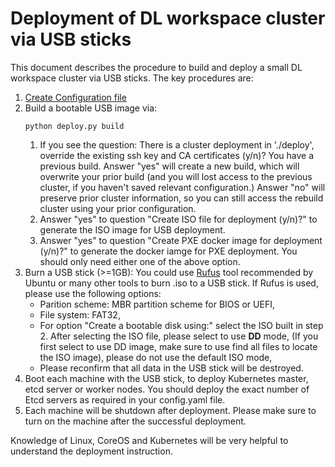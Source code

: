 # Deployment of DL workspace cluster via USB sticks

This document describes the procedure to build and deploy a small DL workspace cluster via USB sticks. The key procedures are:
  1. [Create Configuration file](Configuration.md)
  2. Build a bootable USB image via:
     ```
     python deploy.py build 
     ```
       1. If you see the question: There is a cluster deployment in './deploy', override the existing ssh key and CA certificates (y/n)?
       You have a previous build. Answer "yes" will create a new build, which will overwrite your prior build (and you will lost access to the previous cluster, if you haven't saved relevant configuration.)
       Answer "no" will preserve prior cluster information, so you can still access the rebuild cluster using your prior configuration. 
       2. Answer "yes" to question "Create ISO file for deployment (y/n)?" to generate the ISO image for USB deployment.
       3. Answer "yes" to question "Create PXE docker image for deployment (y/n)?" to generate the docker iamge for PXE deployment. 
       You should only need either one of the above option.
  3. Burn a USB stick (>=1GB):
     You could use [Rufus](https://www.ubuntu.com/download/desktop/create-a-usb-stick-on-windows) tool recommended by Ubuntu or many other tools to burn .iso to a USB stick. If Rufus is used, please use the following options:
       * Parition scheme: MBR partition scheme for BIOS or UEFI,
       * File system: FAT32,
       * For option "Create a bootable disk using:" select the ISO built in step 2. After selecting the ISO file, please select to use **__DD__** mode, (If you first select to use DD image, make sure to use find all files to locate the ISO image), please do not use the default ISO mode,  
       * Please reconfirm that all data in the USB stick will be destroyed. 
  4. Boot each machine with the USB stick, to deploy Kubernetes master, etcd server or worker nodes. 
     You should deploy the exact number of Etcd servers as required in your config.yaml file. 
  5. Each machine will be shutdown after deployment. Please make sure to turn on the machine after the successful deployment. 

Knowledge of Linux, CoreOS and Kubernetes will be very helpful to understand the deployment instruction. 
